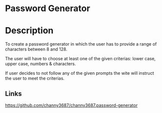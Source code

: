 # Password Generator

<h1>Description</h2>
<p>
To create a password generator in which the user has to provide a range of characters between 8 and 128.

The user will have to choose at least one of the given criterias: lower case, upper case, numbers & characters.

If user decides to not follow any of the given prompts the wite will instruct the user to meet the criterias.
</p>

<h2>Links</h2>

https://github.com/channy3687/channy3687.password-generator


